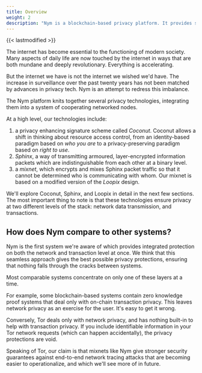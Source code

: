 ```yaml
---
title: Overview
weight: 2
description: "Nym is a blockchain-based privacy platform. It provides strong network-level privacy against sophisticated end-to-end attackers, and anonymous access control using blinded, re-randomizable, decentralized credentials."
---
```

{{< lastmodified >}}

The internet has become essential to the functioning of modern society. Many aspects of daily life are now touched by the internet in ways that are both mundane and deeply revolutionary. Everything is accelerating.

But the internet we have is not the internet we wished we'd have. The increase in surveillance over the past twenty years has not been matched by advances in privacy tech. Nym is an attempt to redress this imbalance.

The Nym platform knits together several privacy technologies, integrating them into a system of cooperating networked nodes.

At a high level, our technologies include:

1. a privacy enhancing signature scheme called _Coconut_. Coconut allows a shift in thinking about resource access control, from an identity-based paradigm based on _who you are_ to a privacy-preserving paradigm based on _right to use_.
2. _Sphinx_, a way of transmitting armoured, layer-encrypted information packets which are indistinguishable from each other at a binary level.
3. a _mixnet_, which encrypts and mixes Sphinx packet traffic so that it cannot be determined who is communicating with whom. Our mixnet is based on a modified version of the _Loopix_ design.

We'll explore Coconut, Sphinx, and Loopix in detail in the next few sections. The most important thing to note is that these technologies ensure privacy at two different levels of the stack: network data transmission, and transactions.

## How does Nym compare to other systems?

Nym is the first system we're aware of which provides integrated protection on both the network and transaction level at once. We think that this seamless approach gives the best possible privacy protections, ensuring that nothing falls through the cracks between systems.

Most comparable systems concentrate on only one of these layers at a time.

For example, some blockchain-based systems contain zero knowledge proof systems that deal only with on-chain transaction privacy. This leaves network privacy as an exercise for the user. It's easy to get it wrong.

Conversely, Tor deals only with network privacy, and has nothing built-in to help with transaction privacy. If you include identifiable information in your Tor network requests (which can happen accidentally), the privacy protections are void.

Speaking of Tor, our claim is that mixnets like Nym give stronger security guarantees against end-to-end network tracing attacks that are becoming easier to operationalize, and which we'll see more of in future.
